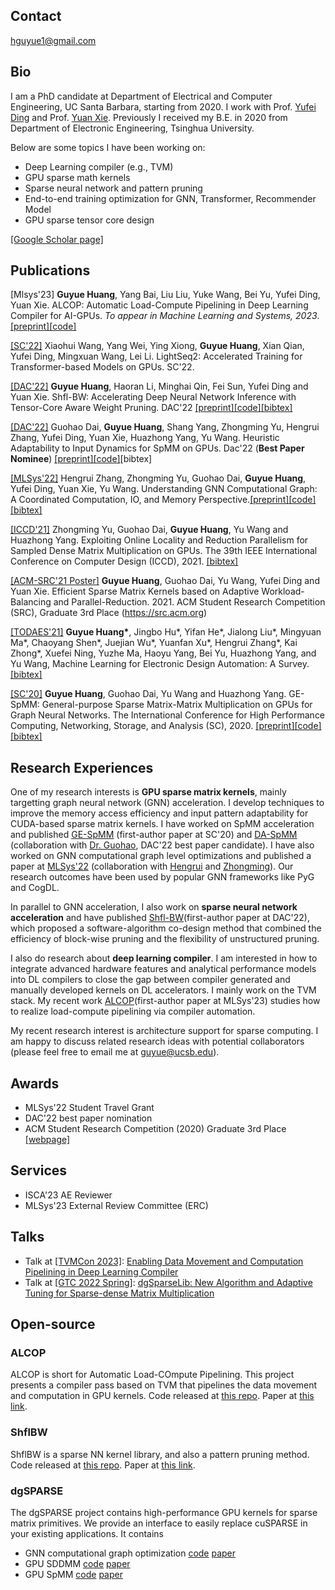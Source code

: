 ## Contact
hguyue1@gmail.com

## Bio
I am a PhD candidate at Department of Electrical and Computer Engineering, UC Santa Barbara, starting from 2020. I work with Prof. [Yufei Ding](https://sites.cs.ucsb.edu/~yufeiding/) and Prof. [Yuan Xie](https://www.ece.ucsb.edu/~yuanxie/). Previously I received my B.E. in 2020 from Department of Electronic Engineering, Tsinghua University. 

Below are some topics I have been working on:
* Deep Learning compiler (e.g., TVM)
* GPU sparse math kernels
* Sparse neural network and pattern pruning
* End-to-end training optimization for GNN, Transformer, Recommender Model
* GPU sparse tensor core design

[[Google Scholar page]](https://scholar.google.com/citations?user=_phoJY8AAAAJ&hl=en)

## Publications

[Mlsys'23] **Guyue Huang**, Yang Bai, Liu Liu, Yuke Wang, Bei Yu, Yufei Ding, Yuan Xie. ALCOP: Automatic Load-Compute Pipelining in Deep Learning Compiler for AI-GPUs. *To appear in Machine Learning and Systems, 2023*. [[preprint]](https://arxiv.org/abs/2210.16691)[[code]](https://github.com/hgyhungry/alcop-artifact)

[[SC'22]](https://arxiv.org/abs/2110.05722) Xiaohui Wang, Yang Wei, Ying Xiong, **Guyue Huang**, Xian Qian, Yufei Ding, Mingxuan Wang, Lei Li. LightSeq2: Accelerated Training for Transformer-based Models on GPUs. SC'22.

[[DAC'22]](https://dl.acm.org/doi/abs/10.1145/3489517.3530588) **Guyue Huang**, Haoran Li, Minghai Qin, Fei Sun, Yufei Ding and Yuan Xie. Shfl-BW: Accelerating Deep Neural Network Inference with Tensor-Core Aware Weight Pruning. DAC'22 [[preprint]](https://arxiv.org/abs/2203.05016)[[code]](https://github.com/hgyhungry/ShflBW_Sparse_NN)[[bibtex]](https://github.com/hgyhungry/hgyhungry.github.io/blob/e132384030cb8a273b5c35e02d84582f04294ffc/paperbib#L1)

[[DAC'22]](https://dl.acm.org/doi/10.1145/3489517.3530508) Guohao Dai, **Guyue Huang**, Shang Yang, Zhongming Yu, Hengrui Zhang, Yufei Ding, Yuan Xie, Huazhong Yang, Yu Wang. Heuristic Adaptability to Input Dynamics for SpMM on GPUs. Dac'22 (**Best Paper Nominee**) [[preprint]](https://arxiv.org/pdf/2202.08556.pdf)[[code]](https://github.com/hgyhungry/dgSPARSE-Library/tree/main/example)[bibtex]

[[MLSys'22]](https://proceedings.mlsys.org/paper/2022/hash/9a1158154dfa42caddbd0694a4e9bdc8-Abstract.html) Hengrui Zhang, Zhongming Yu, Guohao Dai, **Guyue Huang**, Yufei Ding, Yuan Xie, Yu Wang. Understanding GNN Computational Graph: A Coordinated Computation, IO, and Memory Perspective.[[preprint]](https://arxiv.org/abs/2110.09524)[[code]](https://github.com/dgSPARSE/dgNN)[[bibtex]](https://github.com/hgyhungry/hgyhungry.github.io/blob/e132384030cb8a273b5c35e02d84582f04294ffc/paperbib#L9)

[[ICCD'21]](https://ieeexplore.ieee.org/stamp/stamp.jsp?arnumber=9643711) Zhongming Yu, Guohao Dai, **Guyue Huang**, Yu Wang and Huazhong Yang. Exploiting Online Locality and Reduction Parallelism for Sampled Dense Matrix Multiplication on GPUs. The 39th IEEE International Conference on Computer Design (ICCD), 2021. [[bibtex]](https://github.com/hgyhungry/hgyhungry.github.io/blob/e132384030cb8a273b5c35e02d84582f04294ffc/paperbib#L18)

[[ACM-SRC'21 Poster]](https://arxiv.org/abs/2106.16064) **Guyue Huang**, Guohao Dai, Yu Wang, Yufei Ding and Yuan Xie. Efficient Sparse Matrix Kernels based on Adaptive Workload-Balancing and Parallel-Reduction. 2021. ACM Student Research Competition (SRC), Graduate 3rd Place (https://src.acm.org)

[[TODAES'21]](https://dl.acm.org/doi/abs/10.1145/3451179) **Guyue Huang\***, Jingbo Hu\*, Yifan He\*, Jialong Liu\*, Mingyuan Ma\*, Chaoyang Shen\*, Juejian Wu\*, Yuanfan Xu\*, Hengrui Zhang\*, Kai Zhong\*, Xuefei Ning, Yuzhe Ma, Haoyu Yang, Bei Yu, Huazhong Yang, and Yu Wang,  Machine Learning for Electronic Design Automation: A Survey. [[bibtex]](https://github.com/hgyhungry/hgyhungry.github.io/blob/e132384030cb8a273b5c35e02d84582f04294ffc/paperbib#L27)

[[SC'20]](https://ieeexplore.ieee.org/document/9355302) **Guyue Huang**, Guohao Dai, Yu Wang and Huazhong Yang. GE-SpMM: General-purpose Sparse Matrix-Matrix Multiplication on GPUs for Graph Neural Networks. The International Conference for High Performance Computing, Networking, Storage, and Analysis (SC), 2020. [[preprint]](https://arxiv.org/abs/2007.03179)[[code]](https://github.com/hgyhungry/ge-spmm)[[bibtex]](https://github.com/hgyhungry/hgyhungry.github.io/blob/e132384030cb8a273b5c35e02d84582f04294ffc/paperbib#L38)

## Research Experiences

One of my research interests is **GPU sparse matrix kernels**, mainly targetting graph neural network (GNN) acceleration. I develop techniques to improve the memory access efficiency and input pattern adaptability for CUDA-based sparse matrix kernels. I have worked on SpMM acceleration and published [<ins>GE-SpMM</ins>](https://ieeexplore.ieee.org/document/9355302) (first-author paper at SC'20) and [<ins>DA-SpMM</ins>](https://dl.acm.org/doi/10.1145/3489517.3530508) (collaboration with [Dr. Guohao](https://scholar.google.com/citations?user=gz3Tkl0AAAAJ&hl=en), DAC'22 best paper candidate). I have also worked on GNN computational graph level optimizations and published a paper at [<ins>MLSys'22</ins>](https://proceedings.mlsys.org/paper/2022/hash/9a1158154dfa42caddbd0694a4e9bdc8-Abstract.html) (collaboration with [Hengrui](https://github.com/HenryChang213) and [Zhongming](https://github.com/fishmingyu)). Our research outcomes have been used by popular GNN frameworks like PyG and CogDL.

In parallel to GNN acceleration, I also work on **sparse neural network acceleration** and have published [<ins>Shfl-BW</ins>](https://dl.acm.org/doi/abs/10.1145/3489517.3530588)(first-author paper at DAC'22), which proposed a software-algorithm co-design method that combined the efficiency of block-wise pruning and the flexibility of unstructured pruning.

I also do research about **deep learning compiler**. I am interested in how to integrate advanced hardware features and analytical performance models into DL compilers to close the gap between compiler generated and manually developed kernels on DL accelerators. I mainly work on the TVM stack. My recent work [<ins>ALCOP</ins>](https://arxiv.org/abs/2210.16691)(first-author paper at MLSys'23) studies how to realize load-compute pipelining via compiler automation.

My recent research interest is architecture support for sparse computing. I am happy to discuss related research ideas with potential collaborators (please feel free to email me at guyue@ucsb.edu).

## Awards
- MLSys'22 Student Travel Grant
- DAC'22 best paper nomination
- ACM Student Research Competition (2020) Graduate 3rd Place [[webpage]](https://src.acm.org/)

## Services
- ISCA'23 AE Reviewer
- MLSys'23 External Review Committee (ERC)

## Talks
- Talk at [[TVMCon 2023]](https://www.youtube.com/playlist?list=PL_4zDggB-DBp81G1tAME9r0_P5IY9D700): [Enabling Data Movement and Computation Pipelining in Deep Learning Compiler](https://youtu.be/BC59piQj1qA)
- Talk at [[GTC 2022 Spring]](https://www.nvidia.com/gtc/?ncid=pa-srch-goog-950149): [dgSparseLib: New Algorithm and Adaptive Tuning for Sparse-dense Matrix Multiplication](https://events.rainfocus.com/widget/nvidia/gtcspring2022/sessioncatalog/session/1634865676629001SK4D)

## Open-source

### ALCOP
ALCOP is short for Automatic Load-COmpute Pipelining. This project presents a compiler pass based on TVM that pipelines the data movement and computation in GPU kernels. Code released at [this repo](https://github.com/hgyhungry/alcop-artifact). Paper at [this link](https://arxiv.org/abs/2210.16691).

### ShflBW
ShflBW is a sparse NN kernel library, and also a pattern pruning method. Code released at [this repo](https://github.com/hgyhungry/ShflBW_Sparse_NN). Paper at [this link](https://arxiv.org/abs/2203.05016).

### dgSPARSE
The dgSPARSE project contains high-performance GPU kernels for sparse matrix primitives. We provide an interface to easily replace cuSPARSE in your existing applications. It contains
- GNN computational graph optimization [code](https://github.com/dgSPARSE/dgNN)  [paper](http://arxiv.org/abs/2110.09524)
- GPU SDDMM [code](https://github.com/dgSPARSE/dgSPARSE-Library/tree/main/src/sddmm) [paper](https://nicsefc.ee.tsinghua.edu.cn/nics_file/pdf/publications/2021/ICCD21_None.pdf)
- GPU SpMM [code](https://github.com/hgyhungry/dgSPARSE-Library/tree/main/example) [paper](https://arxiv.org/abs/2106.16064)
